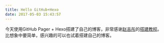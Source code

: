 ```yaml
---
title: Hello GitHub+Hexo
date: 2017-05-03 15:43:57
---
```

今天使用GitHub Pager + Hexo搭建了自己的博客，非常感谢[赵吉彤](http://jeasonstudio.github.io/)的[搭建教程](http://jeasonstudio.github.io/2016/05/26/Mac%E4%B8%8A%E6%90%AD%E5%BB%BA%E5%9F%BA%E4%BA%8EGitHub-Page%E7%9A%84Hexo%E5%8D%9A%E5%AE%A2/)。
比想象中要简单，感兴趣的可以也试着搭建自己的博客。